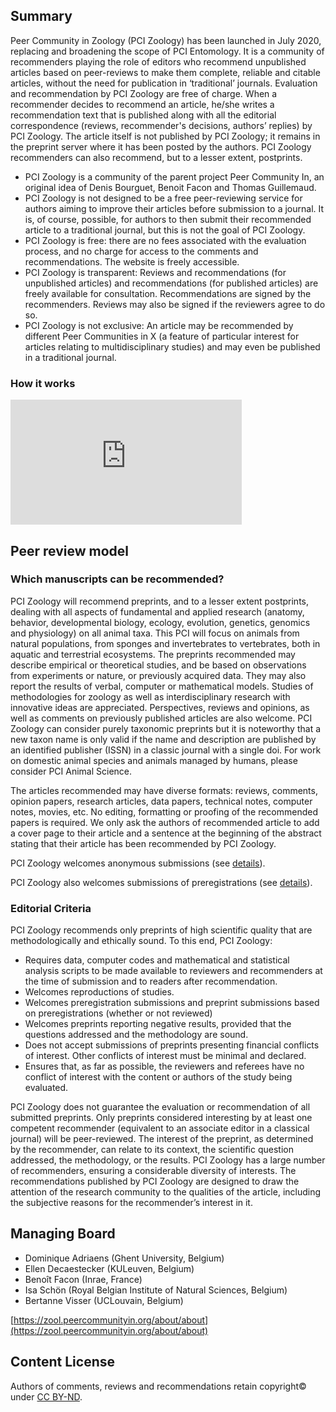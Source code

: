 ## Summary

Peer Community in Zoology (PCI Zoology) has been launched in July 2020, replacing and broadening the scope of PCI Entomology. It is a community of recommenders playing the role of editors who recommend unpublished articles based on peer-reviews to make them complete, reliable and citable articles, without the need for publication in ‘traditional’ journals. Evaluation and recommendation by PCI Zoology are free of charge. When a recommender decides to recommend an article, he/she writes a recommendation text that is published along with all the editorial correspondence (reviews, recommender's decisions, authors’ replies) by PCI Zoology. The article itself is not published by PCI Zoology; it remains in the preprint server where it has been posted by the authors. PCI Zoology recommenders can also recommend, but to a lesser extent, postprints.

*   PCI Zoology is a community of the parent project Peer Community In, an original idea of Denis Bourguet, Benoit Facon and Thomas Guillemaud.
*   PCI Zoology is not designed to be a free peer-reviewing service for authors aiming to improve their articles before submission to a journal. It is, of course, possible, for authors to then submit their recommended article to a traditional journal, but this is not the goal of PCI Zoology.
*   PCI Zoology is free: there are no fees associated with the evaluation process, and no charge for access to the comments and recommendations. The website is freely accessible.
*   PCI Zoology is transparent: Reviews and recommendations (for unpublished articles) and recommendations (for published articles) are freely available for consultation. Recommendations are signed by the recommenders. Reviews may also be signed if the reviewers agree to do so.
*   PCI Zoology is not exclusive: An article may be recommended by different Peer Communities in X (a feature of particular interest for articles relating to multidisciplinary studies) and may even be published in a traditional journal.

### How it works
<iframe width="370" height="200" src="https://www.youtube.com/embed/4PZhpnc8wwo" frameborder="0" allowfullscreen=""></iframe>

## Peer review model

### Which manuscripts can be recommended?

PCI Zoology will recommend preprints, and to a lesser extent postprints, dealing with all aspects of fundamental and applied research (anatomy, behavior, developmental biology, ecology, evolution, genetics, genomics and physiology) on all animal taxa. This PCI will focus on animals from natural populations, from sponges and invertebrates to vertebrates, both in aquatic and terrestrial ecosystems. The preprints recommended may describe empirical or theoretical studies, and be based on observations from experiments or nature, or previously acquired data. They may also report the results of verbal, computer or mathematical models. Studies of methodologies for zoology as well as interdisciplinary research with innovative ideas are appreciated. Perspectives, reviews and opinions, as well as comments on previously published articles are also welcome. PCI Zoology can consider purely taxonomic preprints but it is noteworthy that a new taxon name is only valid if the name and description are published by an identified publisher (ISSN) in a classic journal with a single doi. For work on domestic animal species and animals managed by humans, please consider PCI Animal Science.

The articles recommended may have diverse formats: reviews, comments, opinion papers, research articles, data papers, technical notes, computer notes, movies, etc. No editing, formatting or proofing of the recommended papers is required. We only ask the authors of recommended article to add a cover page to their article and a sentence at the beginning of the abstract stating that their article has been recommended by PCI Zoology.

PCI Zoology welcomes anonymous submissions (see [details](https://zool.peercommunityin.org/about/help_generic/for%20authors)).

PCI Zoology also welcomes submissions of preregistrations (see [details](https://zool.peercommunityin.org/about/help_practical#To%20submit%20a%20preregistration%20of%20a%20study)).

### Editorial Criteria

PCI Zoology recommends only preprints of high scientific quality that are methodologically and ethically sound. To this end, PCI Zoology:

*   Requires data, computer codes and mathematical and statistical analysis scripts to be made available to reviewers and recommenders at the time of submission and to readers after recommendation.
*   Welcomes reproductions of studies.
*   Welcomes preregistration submissions and preprint submissions based on preregistrations (whether or not reviewed)
*   Welcomes preprints reporting negative results, provided that the questions addressed and the methodology are sound.
*   Does not accept submissions of preprints presenting financial conflicts of interest. Other conflicts of interest must be minimal and declared.
*   Ensures that, as far as possible, the reviewers and referees have no conflict of interest with the content or authors of the study being evaluated.

PCI Zoology does not guarantee the evaluation or recommendation of all submitted preprints. Only preprints considered interesting by at least one competent recommender (equivalent to an associate editor in a classical journal) will be peer-reviewed. The interest of the preprint, as determined by the recommender, can relate to its context, the scientific question addressed, the methodology, or the results. PCI Zoology has a large number of recommenders, ensuring a considerable diversity of interests. The recommendations published by PCI Zoology are designed to draw the attention of the research community to the qualities of the article, including the subjective reasons for the recommender’s interest in it.

## Managing Board

*   Dominique Adriaens (Ghent University, Belgium)
*   Ellen Decaestecker (KULeuven, Belgium)
*   Benoît Facon (Inrae, France)
*   Isa Schön (Royal Belgian Institute of Natural Sciences, Belgium)
*   Bertanne Visser (UCLouvain, Belgium)

[https://zool.peercommunityin.org/about/about](https://zool.peercommunityin.org/about/about)

## Content License

Authors of comments, reviews and recommendations retain copyright© under [CC BY-ND](https://creativecommons.org/licenses/by-nd/4.0/).